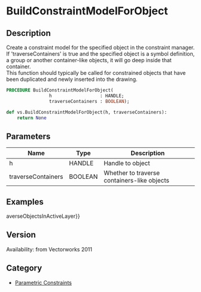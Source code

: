 # BuildConstraintModelForObject

## Description
Create a constraint model for the specified object in the constraint manager. If 'traverseContainers' is true and the specified object is a symbol definition, a group or another container-like objects, it will go deep inside that container.<BR>
This function should typically be called for constrained objects that have been duplicated and newly inserted into the drawing.

```pascal
PROCEDURE BuildConstraintModelForObject(
				h                  : HANDLE;
				traverseContainers : BOOLEAN);
```

```python
def vs.BuildConstraintModelForObject(h, traverseContainers):
    return None
```

## Parameters
|Name|Type|Description|
|---|---|---|
|h|HANDLE|Handle to object|
|traverseContainers|BOOLEAN|Whether to traverse containers-like objects|

## Examples
averseObjectsInActiveLayer}}

## Version
Availability: from Vectorworks 2011

## Category
* [Parametric Constraints](../Categories/Parametric%20Constraints.md)
